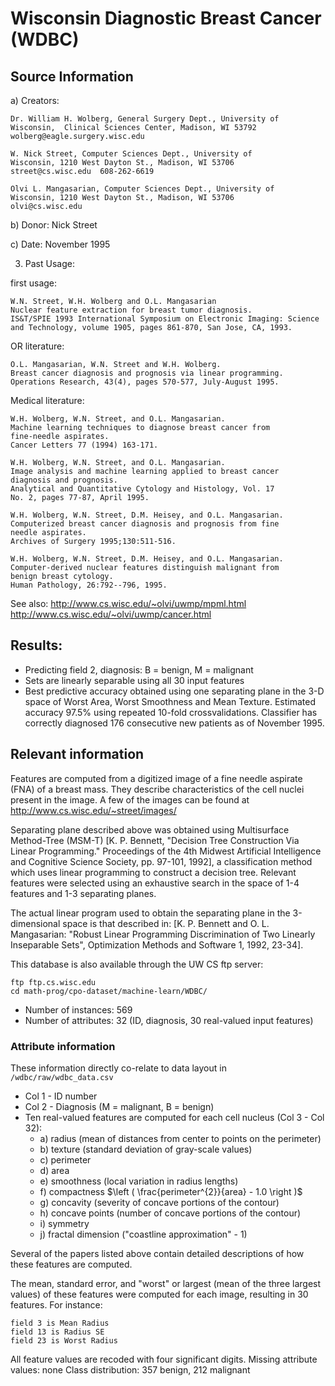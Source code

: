 # Wisconsin Diagnostic Breast Cancer (WDBC)

## Source Information
a) Creators:

	Dr. William H. Wolberg, General Surgery Dept., University of
	Wisconsin,  Clinical Sciences Center, Madison, WI 53792
	wolberg@eagle.surgery.wisc.edu

	W. Nick Street, Computer Sciences Dept., University of
	Wisconsin, 1210 West Dayton St., Madison, WI 53706
	street@cs.wisc.edu  608-262-6619

	Olvi L. Mangasarian, Computer Sciences Dept., University of
	Wisconsin, 1210 West Dayton St., Madison, WI 53706
	olvi@cs.wisc.edu

b) Donor: Nick Street

c) Date: November 1995

3. Past Usage:

first usage:

	W.N. Street, W.H. Wolberg and O.L. Mangasarian
	Nuclear feature extraction for breast tumor diagnosis.
	IS&T/SPIE 1993 International Symposium on Electronic Imaging: Science
	and Technology, volume 1905, pages 861-870, San Jose, CA, 1993.

OR literature:

	O.L. Mangasarian, W.N. Street and W.H. Wolberg.
	Breast cancer diagnosis and prognosis via linear programming.
	Operations Research, 43(4), pages 570-577, July-August 1995.

Medical literature:

	W.H. Wolberg, W.N. Street, and O.L. Mangasarian.
	Machine learning techniques to diagnose breast cancer from
	fine-needle aspirates.
	Cancer Letters 77 (1994) 163-171.

	W.H. Wolberg, W.N. Street, and O.L. Mangasarian.
	Image analysis and machine learning applied to breast cancer
	diagnosis and prognosis.
	Analytical and Quantitative Cytology and Histology, Vol. 17
	No. 2, pages 77-87, April 1995.

	W.H. Wolberg, W.N. Street, D.M. Heisey, and O.L. Mangasarian.
	Computerized breast cancer diagnosis and prognosis from fine
	needle aspirates.
	Archives of Surgery 1995;130:511-516.

	W.H. Wolberg, W.N. Street, D.M. Heisey, and O.L. Mangasarian.
	Computer-derived nuclear features distinguish malignant from
	benign breast cytology.
	Human Pathology, 26:792--796, 1995.

See also:
	http://www.cs.wisc.edu/~olvi/uwmp/mpml.html
	http://www.cs.wisc.edu/~olvi/uwmp/cancer.html

## Results:

- Predicting field 2, diagnosis: B = benign, M = malignant
- Sets are linearly separable using all 30 input features
- Best predictive accuracy obtained using one separating plane in the 3-D space of Worst Area, Worst Smoothness and Mean Texture.  Estimated accuracy 97.5% using repeated 10-fold crossvalidations.  Classifier has correctly diagnosed 176 consecutive new patients as of November 1995.

## Relevant information
Features are computed from a digitized image of a fine needle aspirate (FNA) of a breast mass. They describe characteristics of the cell nuclei present in the image. A few of the images can be found at http://www.cs.wisc.edu/~street/images/

Separating plane described above was obtained using Multisurface Method-Tree (MSM-T) [K. P. Bennett, "Decision Tree Construction Via Linear Programming." Proceedings of the 4th Midwest Artificial Intelligence and Cognitive Science Society, pp. 97-101, 1992], a classification method which uses linear programming to construct a decision tree.  Relevant features were selected using an exhaustive search in the space of 1-4 features and 1-3 separating planes.

The actual linear program used to obtain the separating plane in the 3-dimensional space is that described in: [K. P. Bennett and O. L. Mangasarian: "Robust Linear Programming Discrimination of Two Linearly Inseparable Sets", Optimization Methods and Software 1, 1992, 23-34].

This database is also available through the UW CS ftp server:

	ftp ftp.cs.wisc.edu
	cd math-prog/cpo-dataset/machine-learn/WDBC/

- Number of instances: 569
- Number of attributes: 32 (ID, diagnosis, 30 real-valued input features)

### Attribute information
These information directly co-relate to data layout in `/wdbc/raw/wdbc_data.csv`
- Col 1 - ID number
- Col 2 - Diagnosis (M = malignant, B = benign)
- Ten real-valued features are computed for each cell nucleus (Col 3 - Col 32):
	- a) radius (mean of distances from center to points on the perimeter)
	- b) texture (standard deviation of gray-scale values)
	- c) perimeter
	- d) area
	- e) smoothness (local variation in radius lengths)
	- f) compactness $\left ( \frac{perimeter^{2}}{area} - 1.0 \right )$
	- g) concavity (severity of concave portions of the contour)
	- h) concave points (number of concave portions of the contour)
	- i) symmetry
	- j) fractal dimension ("coastline approximation" - 1)

Several of the papers listed above contain detailed descriptions of
how these features are computed.

The mean, standard error, and "worst" or largest (mean of the three largest values) of these features were computed for each image, resulting in 30 features.
For instance:

	field 3 is Mean Radius
	field 13 is Radius SE
	field 23 is Worst Radius

All feature values are recoded with four significant digits.
Missing attribute values: none
Class distribution: 357 benign, 212 malignant
